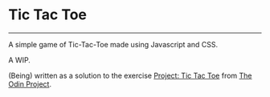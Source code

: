 # Tic Tac Toe
---

A simple game of Tic-Tac-Toe made using Javascript and CSS.

A WIP.

(Being) written as a solution to the exercise [Project: Tic Tac Toe](https://www.theodinproject.com/courses/javascript/lessons/tic-tac-toe-javascript) from [The Odin Project](https://www.theodinproject.com).


